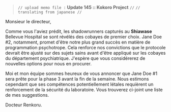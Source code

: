 ﻿> `// upload memo file :` **Update 145 :: Kokoro Project** `//`
> `// translating from japanese //`

Monsieur le directeur,

Comme vous l'aviez prédit, les shadowrunners capturés au **Shiawase** Bellevue Hospital se sont révélés des cobayes de premier choix. Jane Doe #2, notamment, promet d'être notre plus grand succès en matière de programmation psychotrope. Cela renforce nos convictions que le protocole devrait être ajusté sur des sujets sains avant d'être appliqué sur les cobayes du département psychiatrique. J'espère que vous considérerez de nouvelles options pour nous en procurer.

Moi et mon équipe sommes heureux de vous annoncer que Jane Doe #1 sera prête pour la phase 3 avant la fin de la semaine. Nous estimons cependant que ses compétences potentiellement létales requièrent un renforcement de la sécurité du laboratoire. Vous trouverez ci-joint une liste de mes suggestions.

Docteur Renkoru.
